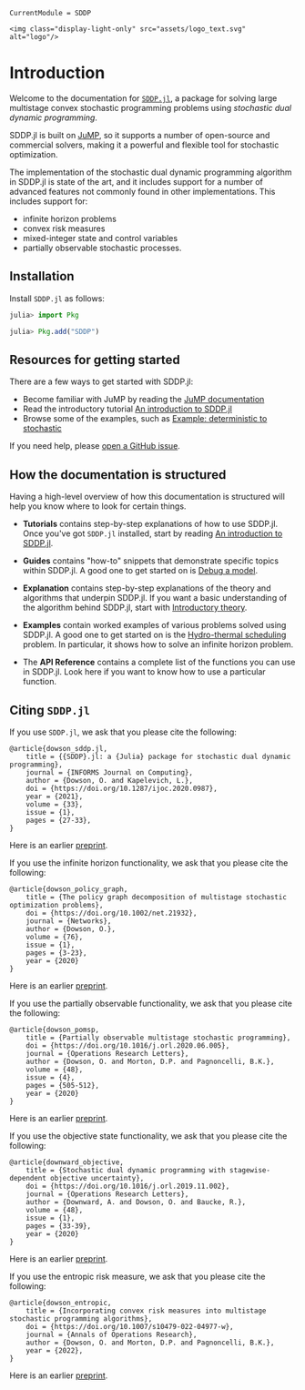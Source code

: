 ```@meta
CurrentModule = SDDP
```

```@raw html
<img class="display-light-only" src="assets/logo_text.svg" alt="logo"/>
```

# Introduction

Welcome to the documentation for [`SDDP.jl`](https://github.com/odow/SDDP.jl), a
package for solving large multistage convex stochastic programming problems
using *stochastic dual dynamic programming*.

SDDP.jl is built on [JuMP](https://jump.dev), so it supports a number of
open-source and commercial solvers, making it a powerful and flexible tool for
stochastic optimization.

The implementation of the stochastic dual dynamic programming algorithm in
SDDP.jl is state of the art, and it includes support for a number of advanced
features not commonly found in other implementations. This includes support for:

 * infinite horizon problems
 * convex risk measures
 * mixed-integer state and control variables
 * partially observable stochastic processes.

## Installation

Install `SDDP.jl` as follows:

```julia
julia> import Pkg

julia> Pkg.add("SDDP")
```

## Resources for getting started

There are a few ways to get started with SDDP.jl:

 * Become familiar with JuMP by reading the [JuMP documentation](http://jump.dev/JuMP.jl/stable/)
 * Read the introductory tutorial [An introduction to SDDP.jl](@ref)
 * Browse some of the examples, such as [Example: deterministic to stochastic](@ref)

If you need help, please [open a GitHub issue](https://github.com/odow/SDDP.jl/issues/new).

## How the documentation is structured

Having a high-level overview of how this documentation is structured will help
you know where to look for certain things.

* **Tutorials** contains step-by-step explanations of how to use SDDP.jl. Once
  you've got `SDDP.jl` installed, start by reading [An introduction to SDDP.jl](@ref).

* **Guides** contains "how-to" snippets that demonstrate specific topics within
  SDDP.jl. A good one to get started on is [Debug a model](@ref).

* **Explanation** contains step-by-step explanations of the theory and
  algorithms that underpin SDDP.jl. If you want a basic understanding of the
  algorithm behind SDDP.jl, start with [Introductory theory](@ref).

* **Examples** contain worked examples of various problems solved using SDDP.jl.
  A good one to get started on is the [Hydro-thermal scheduling](@ref) problem.
  In particular, it shows how to solve an infinite horizon problem.

* The **API Reference** contains a complete list of the functions you can use in
  SDDP.jl. Look here if you want to know how to use a particular function.

## Citing `SDDP.jl`

If you use `SDDP.jl`, we ask that you please cite the following:
```
@article{dowson_sddp.jl,
	title = {{SDDP}.jl: a {Julia} package for stochastic dual dynamic programming},
	journal = {INFORMS Journal on Computing},
	author = {Dowson, O. and Kapelevich, L.},
	doi = {https://doi.org/10.1287/ijoc.2020.0987},
	year = {2021},
	volume = {33},
	issue = {1},
	pages = {27-33},
}
```
Here is an earlier [preprint](http://www.optimization-online.org/DB_FILE/2017/12/6388.pdf).

If you use the infinite horizon functionality, we ask that you please cite the
following:
```
@article{dowson_policy_graph,
	title = {The policy graph decomposition of multistage stochastic optimization problems},
	doi = {https://doi.org/10.1002/net.21932},
	journal = {Networks},
	author = {Dowson, O.},
	volume = {76},
	issue = {1},
	pages = {3-23},
	year = {2020}
}
```
Here is an earlier [preprint](http://www.optimization-online.org/DB_HTML/2018/11/6914.html).

If you use the partially observable functionality, we ask that you please cite
the following:
```
@article{dowson_pomsp,
	title = {Partially observable multistage stochastic programming},
	doi = {https://doi.org/10.1016/j.orl.2020.06.005},
	journal = {Operations Research Letters},
	author = {Dowson, O. and Morton, D.P. and Pagnoncelli, B.K.},
	volume = {48},
	issue = {4},
	pages = {505-512},
	year = {2020}
}
```
Here is an earlier [preprint](http://www.optimization-online.org/DB_HTML/2019/03/7141.html).

If you use the objective state functionality, we ask that you please cite the
following:
```
@article{downward_objective,
	title = {Stochastic dual dynamic programming with stagewise-dependent objective uncertainty},
	doi = {https://doi.org/10.1016/j.orl.2019.11.002},
	journal = {Operations Research Letters},
	author = {Downward, A. and Dowson, O. and Baucke, R.},
	volume = {48},
	issue = {1},
	pages = {33-39},
	year = {2020}
}
```
Here is an earlier [preprint](http://www.optimization-online.org/DB_FILE/2018/02/6454.pdf).

If you use the entropic risk measure, we ask that you please cite the following:
```
@article{dowson_entropic,
	title = {Incorporating convex risk measures into multistage stochastic programming algorithms},
	doi = {https://doi.org/10.1007/s10479-022-04977-w},
	journal = {Annals of Operations Research},
	author = {Dowson, O. and Morton, D.P. and Pagnoncelli, B.K.},
	year = {2022},
}
```
Here is an earlier [preprint](http://www.optimization-online.org/DB_HTML/2020/08/7984.html).
